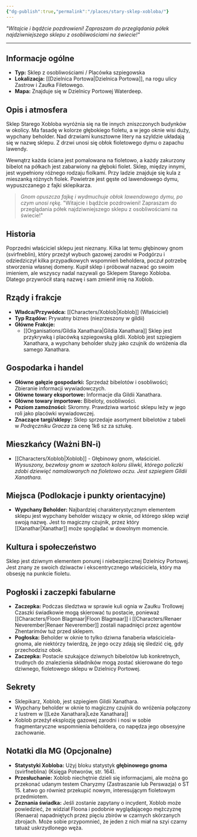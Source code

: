 ```yaml
---
{"dg-publish":true,"permalink":"/places/stary-sklep-xobloba/"}
---
```


*"Witajcie i bądźcie pozdrowieni! Zapraszam do przeglądania półek najdziwniejszego sklepu z osobliwościami na świecie!"*

---

## Informacje ogólne

*   **Typ:** Sklep z osobliwościami / Placówka szpiegowska
*   **Lokalizacja:** [[Dzielnica Portowa\|Dzielnica Portowa]], na rogu ulicy Zastrow i Zaułka Filetowego.
*   **Mapa:** Znajduje się w Dzielnicy Portowej Waterdeep.

## Opis i atmosfera

Sklep Starego Xobloba wyróżnia się na tle innych zniszczonych budynków w okolicy. Ma fasadę w kolorze głębokiego fioletu, a w jego oknie wisi duży, wypchany beholder. Nad drzwiami kunsztowne litery na szyldzie układają się w nazwę sklepu. Z drzwi unosi się obłok fioletowego dymu o zapachu lawendy.

Wewnątrz każda ściana jest pomalowana na fioletowo, a każdy zakurzony bibelot na półkach jest zabarwiony na głęboki fiolet. Sklep, między innymi, jest wypełniony różnego rodzaju fiolkami. Przy ladzie znajduje się kula z mieszanką różnych fiolek. Powietrze jest gęste od lawendowego dymu, wypuszczanego z fajki sklepikarza.

> *Gnom opuszcza fajkę i wydmuchuje obłok lawendowego dymu, po czym unosi rękę.*
> "Witajcie i bądźcie pozdrowieni! Zapraszam do przeglądania półek najdziwniejszego sklepu z osobliwościami na świecie!"

## Historia

Poprzedni właściciel sklepu jest nieznany. Kilka lat temu głębinowy gnom (svirfneblin), który przeżył wybuch gazowej zarodni w Podgórzu i odziedziczył kilka przypadkowych wspomnień beholdera, poczuł potrzebę stworzenia własnej domeny. Kupił sklep i próbował nazwać go swoim imieniem, ale wszyscy nadal nazywali go Sklepem Starego Xobloba. Dlatego przywrócił starą nazwę i sam zmienił imię na Xoblob.

## Rządy i frakcje

*   **Władca/Przywódca:** [[Characters/Xoblob\|Xoblob]] (Właściciel)
*   **Typ Rządów:** Prywatny biznes (niezrzeszony w gildii)
*   **Główne Frakcje:**
    *   [[Organisations/Gildia Xanathara\|Gildia Xanathara]] Sklep jest przykrywką i placówką szpiegowską gildii. Xoblob jest szpiegiem Xanathara, a wypchany beholder służy jako czujnik do wróżenia dla samego Xanathara.

## Gospodarka i handel

*   **Główne gałęzie gospodarki:** Sprzedaż bibelotów i osobliwości; Zbieranie informacji wywiadowczych.
*   **Główne towary eksportowe:** Informacje dla Gildii Xanathara.
*   **Główne towary importowe:** Bibeloty, osobliwości.
*   **Poziom zamożności:** Skromny. Prawdziwa wartość sklepu leży w jego roli jako placówki wywiadowczej.
*   **Znaczące targi/sklepy:** Sklep sprzedaje asortyment bibelotów z tabeli w *Podręczniku Gracza* za cenę 1k6 sz za sztukę.

## Mieszkańcy (Ważni BN-i)

*   [[Characters/Xoblob\|Xoblob]] - Głębinowy gnom, właściciel. *Wysuszony, bezwłosy gnom w szatach koloru śliwki, którego policzki zdobi dziewięć namalowanych na fioletowo oczu. Jest szpiegiem Gildii Xanathara.*

## Miejsca (Podlokacje i punkty orientacyjne)

*   **Wypchany Beholder:** Najbardziej charakterystycznym elementem sklepu jest wypchany beholder wiszący w oknie, od którego sklep wziął swoją nazwę. Jest to magiczny czujnik, przez który [[Xanathar\|Xanathar]] może spoglądać w dowolnym momencie.

## Kultura i społeczeństwo

Sklep jest dziwnym elementem ponurej i niebezpiecznej Dzielnicy Portowej. Jest znany ze swoich dziwactw i ekscentrycznego właściciela, który ma obsesję na punkcie fioletu.

## Pogłoski i zaczepki fabularne

*   **Zaczepka:** Podczas śledztwa w sprawie kuli ognia w Zaułku Trollowej Czaszki świadkowie mogą skierować tu postacie, ponieważ [[Characters/Floon Blagmaar\|Floon Blagmaar]] i [[Characters/Renaer Neverember\|Renaer Neverember]] zostali napadnięci przez agentów Zhentarimów tuż przed sklepem.
*   **Pogłoska:** Beholder w oknie to tylko dziwna fanaberia właściciela-gnoma, ale niektórzy twierdzą, że jego oczy zdają się śledzić cię, gdy przechodzisz obok.
*   **Zaczepka:** Postacie szukające dziwnych bibelotów lub konkretnych, trudnych do znalezienia składników mogą zostać skierowane do tego dziwnego, fioletowego sklepu w Dzielnicy Portowej.

## Sekrety

*   Sklepikarz, Xoblob, jest szpiegiem Gildii Xanathara.
*   Wypchany beholder w oknie to magiczny czujnik do wróżenia połączony z lustrem w [[Leże Xanathara\|Leże Xanathara]]
*   Xoblob przeżył eksplozję gazowej zarodni i nosi w sobie fragmentaryczne wspomnienia beholdera, co napędza jego obsesyjne zachowanie.

## Notatki dla MG (Opcjonalne)

*   **Statystyki Xobloba:** Użyj bloku statystyk **głębinowego gnoma** (svirfneblina) (Księga Potworów, str. 164).
*   **Przesłuchanie:** Xoblob niechętnie dzieli się informacjami, ale można go przekonać udanym testem Charyzmy (Zastraszanie lub Perswazja) o ST 15. Łatwo go również przekupić nowym, interesującym fioletowym przedmiotem.
*   **Zeznania świadka:** Jeśli zostanie zapytany o incydent, Xoblob może powiedzieć, że widział Floona i podobnie wyglądającego mężczyznę (Renaera) napadniętych przez pięciu zbirów w czarnych skórzanych zbrojach. Może sobie przypomnieć, że jeden z nich miał na szyi czarny tatuaż uskrzydlonego węża.